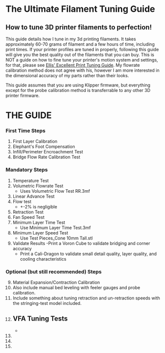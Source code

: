 # The Ultimate Filament Tuning Guide

## How to tune 3D printer filaments to perfection!

This guide details how I tune in my 3d printing filaments. It takes approximately 60-70 grams of filament and a few hours of time, including print times. If your printer profiles are tuned in properly, following this guide will give you the best quality out of the filaments that you can buy. This is NOT a guide on how to fine tune your printer's motion system and settings, for that, please see [Ellis' Excellent Print Tuning Guide](https://ellis3dp.com/Print-Tuning-Guide/). My flowrate calibration method does not agree with his, however I am more interested in the dimensional accuracy of my parts rather than their looks.

This guide assumes that you are using Klipper firmware, but everything except for the probe calibration method is transferrable to any other 3D printer firmware.

# THE GUIDE

### First Time Steps

1. First Layer Calibration
2. Elephant's Foot Compensation
3. Infill/Perimeter Encroachment Test
4. Bridge Flow Rate Calibration Test

### Mandatory Steps

1. Temperature Test
2. Volumetric Flowrate Test
    - Uses Volumetric Flow Test RR.3mf
3. Linear Advance Test
4. Flow test
    - +-2% is negligible
5. Retraction Test
6. Fan Speed Test
7. Minimum Layer Time Test
    - Use Minimum Layer Time Test.3mf
8. Minimum Layer Speed Test
    - Use Test Pieces_Cone 10mm Tall.stl
9. Validate Results
    -Print a Voron Cube to validate bridging and corner accuracy
    - Print a Cali-Dragon to validate small detail quality, layer quality, and cooling characteristics

### Optional (but still recommended) Steps

9. Material Expansion/Contraction Calibration
10. Also include manual bed leveling with feeler gauges and probe calibration.
11. Include something about tuning retraction and un-retraction speeds with the stringing-test model included.
12. VFA Tuning Tests
    - 
    - 
13. 
14. 
15. 